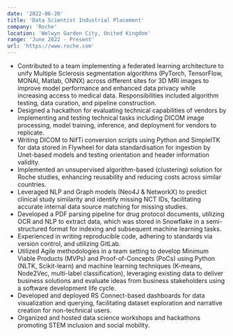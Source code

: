 ```yaml
---
date: '2022-06-20'
title: 'Data Scientist Industrial Placement'
company: 'Roche'
location: 'Welwyn Garden City, United Kingdom'
range: 'June 2022 - Present'
url: 'https://www.roche.com'
---
```


-	Contributed to a team implementing a federated learning architecture to unify Multiple Sclerosis segmentation algorithms (PyTorch, TensorFlow, MONAI, Matlab, ONNX) across different sites for 3D MRI images to improve model performance and enhanced data privacy while increasing access to medical data. Responsibilities included algorithm testing, data curation, and pipeline construction.
-	Designed a hackathon for evaluating technical capabilities of vendors by implementing and testing technical tasks including DICOM image processing, model training, inference, and deployment for vendors to replicate.
-	Writing DICOM to NifTi conversion scripts using Python and SimpleITK for data stored in Flywheel for data standardisation for ingestion by Unet-based models and testing orientation and header information validity.
-	Implemented an unsupervised algorithm-based (clustering) solution for Roche studies, enhancing reusability and reducing costs across similar countries.
-	Leveraged NLP and Graph models (Neo4J & NetworkX) to predict clinical study similarity and identify missing NCT IDs, facilitating accurate internal data source matching for missing studies.
-	Developed a PDF parsing pipeline for drug protocol documents, utilizing OCR and NLP to extract data, which was stored in Snowflake in a semi-structured format for indexing and subsequent machine learning tasks.
-	Experienced in writing reproducible code, adhering to standards via version control, and utilizing GitLab.
-	Utilized Agile methodologies in a team setting to develop Minimum Viable Products (MVPs) and Proof-of-Concepts (PoCs) using Python (NLTK, Scikit-learn) and machine learning techniques (K-means, Node2Vec, multi-label classification), leveraging existing data to deliver business solutions and evaluate ideas from business stakeholders using a software development life cycle.
-	Developed and deployed RS Connect-based dashboards for data visualization and querying, facilitating dataset exploration and narrative creation for non-technical users.
-	Organized and hosted data science workshops and hackathons promoting STEM inclusion and social mobility.


